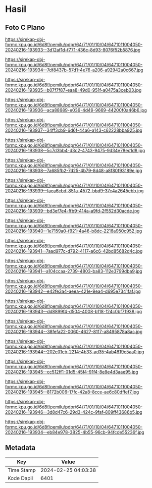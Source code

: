 # Hasil

## Foto C Plano

https://sirekap-obj-formc.kpu.go.id/6d8f/pemilu/pdpr/64/71/01/10/04/6471011004050-20240216-193933--3d12af1d-f771-436c-8d93-8076f52b5876.jpg

https://sirekap-obj-formc.kpu.go.id/6d8f/pemilu/pdpr/64/71/01/10/04/6471011004050-20240216-193934--7df8437b-57d1-4e76-a206-a92942a0c667.jpg

https://sirekap-obj-formc.kpu.go.id/6d8f/pemilu/pdpr/64/71/01/10/04/6471011004050-20240216-193935--b07f7f87-eaa8-49d0-951f-a0475a3ceb03.jpg

https://sirekap-obj-formc.kpu.go.id/6d8f/pemilu/pdpr/64/71/01/10/04/6471011004050-20240216-193936--aca88689-e036-4d49-9669-44200f0a46b6.jpg

https://sirekap-obj-formc.kpu.go.id/6d8f/pemilu/pdpr/64/71/01/10/04/6471011004050-20240216-193937--34ff3cb9-6d6f-44a6-a143-c62228bba925.jpg

https://sirekap-obj-formc.kpu.go.id/6d8f/pemilu/pdpr/64/71/01/10/04/6471011004050-20240216-193938--5c7d3bb4-d3c2-4743-9475-9d34e78ec1d8.jpg

https://sirekap-obj-formc.kpu.go.id/6d8f/pemilu/pdpr/64/71/01/10/04/6471011004050-20240216-193938--7a685fb2-7d25-4b79-8d48-a8f80f93189e.jpg

https://sirekap-obj-formc.kpu.go.id/6d8f/pemilu/pdpr/64/71/01/10/04/6471011004050-20240216-193939--faea6cbd-851a-4572-bbd9-37c4a2645ebb.jpg

https://sirekap-obj-formc.kpu.go.id/6d8f/pemilu/pdpr/64/71/01/10/04/6471011004050-20240216-193939--bd3ef7e4-ffb9-414a-a9fd-2f552d30acde.jpg

https://sirekap-obj-formc.kpu.go.id/6d8f/pemilu/pdpr/64/71/01/10/04/6471011004050-20240216-193940--1e7159a0-f921-4a46-b8dc-2216a950c952.jpg

https://sirekap-obj-formc.kpu.go.id/6d8f/pemilu/pdpr/64/71/01/10/04/6471011004050-20240216-193941--7aad977c-d792-4117-a6c6-42bd85682d4c.jpg

https://sirekap-obj-formc.kpu.go.id/6d8f/pemilu/pdpr/64/71/01/10/04/6471011004050-20240216-193941--a104ccaa-2739-4803-ba83-112e3799dba9.jpg

https://sirekap-obj-formc.kpu.go.id/6d8f/pemilu/pdpr/64/71/01/10/04/6471011004050-20240216-193942--e42fe3a4-aeea-421e-9ea4-d695e7341faf.jpg

https://sirekap-obj-formc.kpu.go.id/6d8f/pemilu/pdpr/64/71/01/10/04/6471011004050-20240216-193943--dd8899f4-d504-4008-b118-f24c0bf71938.jpg

https://sirekap-obj-formc.kpu.go.id/6d8f/pemilu/pdpr/64/71/01/10/04/6471011004050-20240216-193944--38fefa22-0060-4627-8117-a8495878a8ac.jpg

https://sirekap-obj-formc.kpu.go.id/6d8f/pemilu/pdpr/64/71/01/10/04/6471011004050-20240216-193944--202e01eb-2214-4b33-ad35-4ab4819e5aa0.jpg

https://sirekap-obj-formc.kpu.go.id/6d8f/pemilu/pdpr/64/71/01/10/04/6471011004050-20240216-193945--cc512ff1-01d5-45f4-91f4-8e8e4d3aae95.jpg

https://sirekap-obj-formc.kpu.go.id/6d8f/pemilu/pdpr/64/71/01/10/04/6471011004050-20240216-193945--8172b006-17fc-42a8-8cce-ae6c80dffef7.jpg

https://sirekap-obj-formc.kpu.go.id/6d8f/pemilu/pdpr/64/71/01/10/04/6471011004050-20240216-193946--3d8d47c6-29d3-424c-9faf-809ff43686b5.jpg

https://sirekap-obj-formc.kpu.go.id/6d8f/pemilu/pdpr/64/71/01/10/04/6471011004050-20240216-193934--eb84e978-3825-4b55-96cb-94fcde55236f.jpg


## Metadata

| Key        | Value               |
| ---------- | ------------------- |
| Time Stamp | 2024-02-25 04:03:38 |
| Kode Dapil | 6401                |



